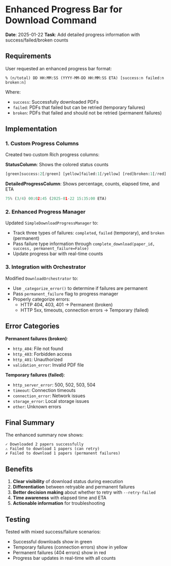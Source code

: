 # Enhanced Progress Bar for Download Command

**Date**: 2025-01-22
**Task**: Add detailed progress information with success/failed/broken counts

## Requirements

User requested an enhanced progress bar format:
```
% (n/total) DD HH:MM:SS (YYYY-MM-DD HH:MM:SS ETA) [success:n failed:n broken:n]
```

Where:
- `success`: Successfully downloaded PDFs
- `failed`: PDFs that failed but can be retried (temporary failures)
- `broken`: PDFs that failed and should not be retried (permanent failures)

## Implementation

### 1. Custom Progress Columns

Created two custom Rich progress columns:

**StatusColumn**: Shows the colored status counts
```python
[green]success:2[/green] [yellow]failed:1[/yellow] [red]broken:1[/red]
```

**DetailedProgressColumn**: Shows percentage, counts, elapsed time, and ETA
```python
75% (3/4) 00:02:45 (2025-01-22 15:35:00 ETA)
```

### 2. Enhanced Progress Manager

Updated `SimpleDownloadProgressManager` to:
- Track three types of failures: `completed`, `failed` (temporary), and `broken` (permanent)
- Pass failure type information through `complete_download(paper_id, success, permanent_failure=False)`
- Update progress bar with real-time counts

### 3. Integration with Orchestrator

Modified `DownloadOrchestrator` to:
- Use `_categorize_error()` to determine if failures are permanent
- Pass `permanent_failure` flag to progress manager
- Properly categorize errors:
  - HTTP 404, 403, 401 → Permanent (broken)
  - HTTP 5xx, timeouts, connection errors → Temporary (failed)

## Error Categories

**Permanent failures (broken)**:
- `http_404`: File not found
- `http_403`: Forbidden access
- `http_401`: Unauthorized
- `validation_error`: Invalid PDF file

**Temporary failures (failed)**:
- `http_server_error`: 500, 502, 503, 504
- `timeout`: Connection timeouts
- `connection_error`: Network issues
- `storage_error`: Local storage issues
- `other`: Unknown errors

## Final Summary

The enhanced summary now shows:
```
✓ Downloaded 2 papers successfully
⚠ Failed to download 1 papers (can retry)
✗ Failed to download 1 papers (permanent failures)
```

## Benefits

1. **Clear visibility** of download status during execution
2. **Differentiation** between retryable and permanent failures
3. **Better decision making** about whether to retry with `--retry-failed`
4. **Time awareness** with elapsed time and ETA
5. **Actionable information** for troubleshooting

## Testing

Tested with mixed success/failure scenarios:
- Successful downloads show in green
- Temporary failures (connection errors) show in yellow
- Permanent failures (404 errors) show in red
- Progress bar updates in real-time with all counts